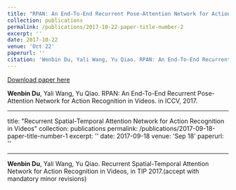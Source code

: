 ```yaml
---
title: "RPAN: An End-To-End Recurrent Pose-Attention Network for Action Recognition in Videos"
collection: publications
permalink: /publications/2017-10-22-paper-title-number-2
excerpt: ''
date: 2017-10-22
venue: 'Oct 22'
paperurl: ''
citation: 'Wenbin Du, Yali Wang, Yu Qiao. RPAN: An End-To-End Recurrent Pose-Attention Network for Action Recognition in Videos. in ICCV, 2017.'
---
```



[Download paper here](http://lanlianhuaer.github.io/files/Du_RPAN.pdf)

**Wenbin Du**, Yali Wang, Yu Qiao. RPAN: An End-To-End Recurrent Pose-Attention Network for Action Recognition in Videos. in ICCV, 2017.

---
title: "Recurrent Spatial-Temporal Attention Network for Action Recognition in Videos"
collection: publications
permalink: /publications/2017-09-18-paper-title-number-1
excerpt: ''
date: 2017-09-18
venue: 'Sep 18'
paperurl: ''
<!--citation: 'Wenbin Du, Yali Wang, Yu Qiao. Recurrent Spatial-Temporal Attention Network for Action Recognition in Videos, in TIP 2017.-->
---

<!--[Download paper here](http://lanlianhuaer.github.io/files/Du_RPAN.pdf)-->

**Wenbin Du**, Yali Wang, Yu Qiao. Recurrent Spatial-Temporal Attention Network for Action Recognition in Videos, in TIP 2017.(accept with  mandatory minor revisions)